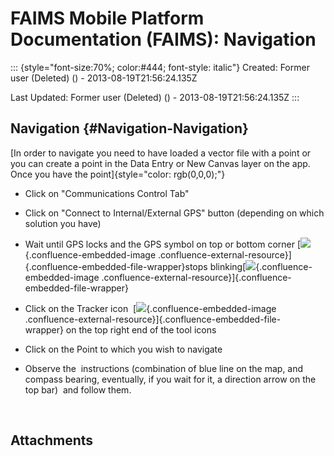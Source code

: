 FAIMS Mobile Platform Documentation (FAIMS): Navigation
=======================================================

::: {style="font-size:70%; color:#444; font-style: italic"}
Created: Former user (Deleted) () - 2013-08-19T21:56:24.135Z

Last Updated: Former user (Deleted) () - 2013-08-19T21:56:24.135Z
:::

<div>

Navigation {#Navigation-Navigation}
----------

[In order to navigate you need to have loaded a vector file with a point
or you can create a point in the Data Entry or New Canvas layer on the
app. Once you have the point]{style="color: rgb(0,0,0);"}

-   Click on "Communications Control Tab"

-   Click on "Connect to Internal/External GPS" button (depending on
    which solution you have)

-   Wait until GPS locks and the GPS symbol on top or bottom
    corner [![](https://lh4.googleusercontent.com/3cr5upu6OO7AkYQj8MkUm8I5PIqsiKyoEClkwIzHMGAj6Jh5GQoAQlKdgSyy1fKgCirdPhYkyUyhS5Eo4XrN7_ycxY4_Q1V-rGfnkmPz9ohImNTwzyDm7_dLpg){.confluence-embedded-image
    .confluence-external-resource}]{.confluence-embedded-file-wrapper}stops
    blinking[![](https://lh5.googleusercontent.com/4f6fDvZUGY1kYrLB89HiPrcxtzk5LvhRaJmG8HuIz_wlYLlnZreyKhr2NcaZDRDrmBCSZ7wVXuVG24nfwOW_QuMpI_vJqpMbUUir1T5f4_HrI4LtDCQjNvqe4Q){.confluence-embedded-image
    .confluence-external-resource}]{.confluence-embedded-file-wrapper} 

-   Click on the Tracker icon
     [![](https://lh3.googleusercontent.com/8cvZLMpakDtuhCy1VG4pyFNlW2EDjXO3_FMddyAcMmUFRWMeQCvS5qpjQHJguBzDo8JUHKtIKNQUcA3oNCtuNX3mQCXc7DUhdusBgjGaSXX1affI0Q0p5UaL){.confluence-embedded-image
    .confluence-external-resource}]{.confluence-embedded-file-wrapper} on
    the top right end of the tool icons

-   Click on the Point to which you wish to navigate

-   Observe the  instructions (combination of blue line on the map, and
    compass bearing, eventually, if you wait for it, a direction arrow
    on the top bar)  and follow them.

 

</div>

Attachments
-----------
